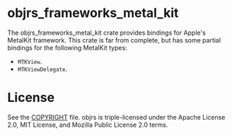 # objrs_frameworks_metal_kit

The objrs_frameworks_metal_kit crate provides bindings for Apple's MetalKit framework. This crate is far from complete, but has some partial bindings for the following MetalKit types:

- `MTKView`.
- `MTKViewDelegate`.

# License

See the [COPYRIGHT](COPYRIGHT) file. objrs is triple-licensed under the Apache License 2.0, MIT License, and Mozilla Public License 2.0 terms.
